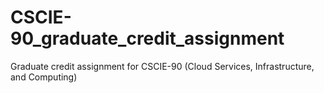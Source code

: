 # CSCIE-90_graduate_credit_assignment
Graduate credit assignment for CSCIE-90 (Cloud Services, Infrastructure, and Computing)
